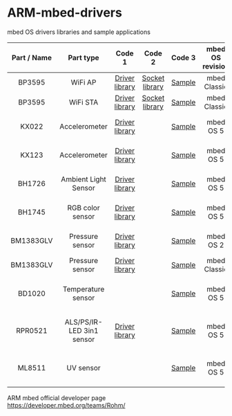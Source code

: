 # ARM-mbed-drivers
mbed OS drivers libraries and sample applications

| Part / Name | Part type | Code 1 | Code 2 | Code 3 | mbed OS revision | Reference HW Platform | Bus |
|:-------------:|:-------------:|:-------------:|:-------------:|:-------------:|:-------------:|:-------------:|:-------------:|
| BP3595 | WiFi AP | [Driver library](https://developer.mbed.org/teams/Rohm/code/WlanBP3595AP/) |  [Socket library](https://developer.mbed.org/teams/Rohm/code/GR-PEACH_WlanBP3595AP/) | [Sample](https://developer.mbed.org/teams/Rohm/code/GR-PEACH_WlanBP3595AP_sample/) | mbed Classic | GR-Peach | Ethernet |
| BP3595 | WiFi STA | [Driver library](https://developer.mbed.org/teams/Rohm/code/WlanBP3595STA/) |  [Socket library](https://developer.mbed.org/teams/Rohm/code/GR-PEACH_WlanBP3595STA/) | [Sample](https://developer.mbed.org/teams/Rohm/code/GR-PEACH_WlanBP3595STA_sample/) | mbed Classic | GR-Peach | Ethernet |
| KX022 | Accelerometer | [Driver library](https://developer.mbed.org/teams/Rohm/code/KX022/) | | [Sample](https://developer.mbed.org/teams/Rohm/code/KX022_Hello/) | mbed OS 5 | GR-PEACH, FRDM-K22, FRDM-K64 | I2C |
| KX123 | Accelerometer | [Driver library](https://developer.mbed.org/teams/Rohm/code/kionix-kx123-driver/) | | [Sample](https://developer.mbed.org/teams/Rohm/code/kionix-kx123-hello/) | mbed OS 5 | GR-PEACH, FRDM-K22, FRDM-K64 | I2C |
| BH1726 | Ambient Light Sensor | [Driver library](https://developer.mbed.org/teams/Rohm/code/rohm-bh1726/) | | [Sample](https://developer.mbed.org/teams/Rohm/code/rohm-bh1726-hello/) | mbed OS 5 | GR-PEACH, FRDM-K22, FRDM-K64 | I2C |
| BH1745 | RGB color sensor | [Driver library](https://developer.mbed.org/teams/Rohm/code/rohm-bh1745/) | | [Sample](https://developer.mbed.org/teams/Rohm/code/rohm-bh1745-hello/) | mbed OS 5 | GR-PEACH, FRDM-K22, FRDM-K64 | I2C |
| BM1383GLV | Pressure sensor | [Driver library](https://developer.mbed.org/teams/Rohm/code/BM1383GLV/) | | [Sample](https://developer.mbed.org/teams/Rohm/code/BM1383GLV_Hello/) | mbed OS 2 | GR-PEACH, FRDM-K22, FRDM-K64 | I2C |
| BM1383GLV | Pressure sensor | [Driver library](https://developer.mbed.org/teams/Rohm/code/rohm-bm1383-glv/) | | [Sample](https://developer.mbed.org/teams/Rohm/code/rohm-bm1383-hello-mbedclassic/) | mbed Classic | GR-PEACH | I2C |
| BD1020 | Temperature sensor | | | [Sample](https://developer.mbed.org/teams/Rohm/code/BD1020HFV_Hello/) | mbed OS 5 | GR-PEACH,FRDM-K22, FRDM-K64 | Analog |
| RPR0521 | ALS/PS/IR-LED 3in1 sensor | [Driver library](https://developer.mbed.org/teams/Rohm/code/rohm-rpr0521/) | | [Sample](https://developer.mbed.org/teams/Rohm/code/rohm-rpr0521-hello/) | mbed OS 5 | GR-PEACH,FRDM-K22, FRDM-K64 | I2C |
| ML8511 | UV sensor | | | [Sample](https://developer.mbed.org/teams/Rohm/code/rohm-ml8511-hello/) | mbed OS 5 | GR-PEACH,FRDM-K22, FRDM-K64 | Analog |

ARM mbed official developer page https://developer.mbed.org/teams/Rohm/
